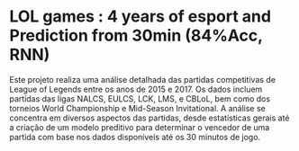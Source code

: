 # LOL games : 4 years of esport and Prediction from 30min (84%Acc, RNN)
 Este projeto realiza uma análise detalhada das partidas competitivas de League of Legends entre os anos de 2015 e 2017. Os dados incluem partidas das ligas NALCS, EULCS, LCK, LMS, e CBLoL, bem como dos torneios World Championship e Mid-Season Invitational. A análise se concentra em diversos aspectos das partidas, desde estatísticas gerais até a criação de um modelo preditivo para determinar o vencedor de uma partida com base nos dados disponíveis até os 30 minutos de jogo.
